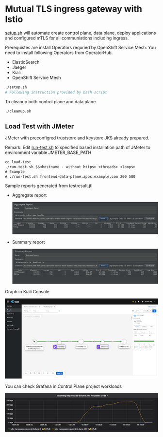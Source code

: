 # Mutual TLS ingress gateway with Istio

[setup.sh](setup.sh) will automate create control plane, data plane, deploy applications and configured mTLS for all communiations including ingress. 

Prerequistes are install Operators requried by OpenShift Service Mesh. You need to install following Operators from OperatorHub.

- ElasticSearch
- Jaeger
- Kiali
- OpenShift Service Mesh

<!-- Secure Gateways is enabled by default for OpenShift Service Mesh 2.0 (Istio 1.6) -->

```bash
./setup.sh
# Following instruction provided by bash script
```

To cleanup both control plane and data plane

```bash
./cleanup.sh
```


## Load Test with JMeter

JMeter with preconfigred truststore and keystore JKS already prepared.

Remark: Edit [run-test.sh](load-test/run-test.sh) to specified based installation path of JMeter to environment variable JMETER_BASE_PATH

```
cd load-test
./run-test.sh $$<hostname - without https> <threads> <loops>
# Example
# ./run-test.sh frontend-data-plane.apps.example.com 200 500
```

Sample reports generated from testresult.jtl

  - Aggregate report
  
    ![](images/jmeter-aggregate-report.png)

  - Summary report

    ![](images/jmeter-summary-report.png)

Graph in Kiali Console

![](images/sample-kiali.png)

You can check Grafana in Control Plane project workloads

![](images/sample-grafana.png)


<!-- ## Pod Liveness & Readiness

```bash
oc rollout pause deployment/backend-v1 
oc set probe deployment/backend-v1 --readiness --get-url=http://:8080/health/ready --failure-threshold=1 --initial-delay-seconds=5--period-seconds=5 
oc set probe deployment/backend-v1 --liveness --get-url=http://:8080/health/live --failure-threshold=1 --initial-delay-seconds=5 --period-seconds=5 
oc rollout resume deployment/backend-v1 
oc patch deployment/backend-v1 -p '{"spec":{"template":{"metadata":{"annotations":{"sidecar.istio.io/rewriteAppHTTPProbers":"true"}}}}}'
``` -->

<!-- Kiali
oc rollout pause deployment/backend-v1 
oc patch deployment/backend-v1 -p '{"spec":{"template":{"metadata":{"annotations":{"kiali.io/runtimes":"quarkus"}}}}}'
oc patch deployment/backend-v1 -p '{"spec":{"template":{"metadata":{"annotations":{"prometheus.io/scrape":"true"}}}}}'
oc patch deployment/backend-v1 -p '{"spec":{"template":{"metadata":{"annotations":{"prometheus.io/port":"8080"}}}}}'
oc patch deployment/backend-v1 -p '{"spec":{"template":{"metadata":{"annotations":{"prometheus.io/scheme":"http"}}}}}'
oc patch deployment/backend-v1 -p '{"spec":{"template":{"metadata":{"annotations":{"prometheus.io/path":"/metrics"}}}}}'
oc rollout resume deployment/backend-v1  -->